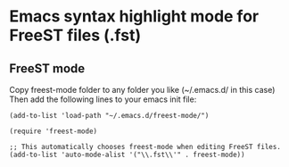 # Emacs syntax highlight mode for FreeST files (.fst)

## FreeST mode

Copy freest-mode folder to any folder you like (~/.emacs.d/ in this case)
Then add the following lines to your emacs init file:

```
(add-to-list 'load-path "~/.emacs.d/freest-mode/")

(require 'freest-mode)

;; This automatically chooses freest-mode when editing FreeST files.
(add-to-list 'auto-mode-alist '("\\.fst\\'" . freest-mode)) 
```

